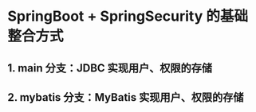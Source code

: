 # SpringBoot + SpringSecurity 的基础整合方式
## 1. main 分支：JDBC 实现用户、权限的存储
## 2. mybatis 分支：MyBatis  实现用户、权限的存储
